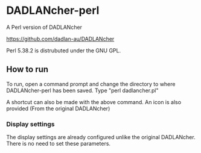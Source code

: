 # DADLANcher-perl
A Perl version of DADLANcher

https://github.com/dadlan-au/DADLANcher

Perl 5.38.2 is distrubuted under the GNU GPL.

## How to run
To run, open a command prompt and change the directory to where DADLANcher-perl has been saved.
Type "perl dadlancher.pl"

A shortcut can also be made with the above command.  An icon is also provided (From the original DADLANcher)

### Display settings
The display settings are already configured unlike the original DADLANcher.  There is no need to set these parameters.
